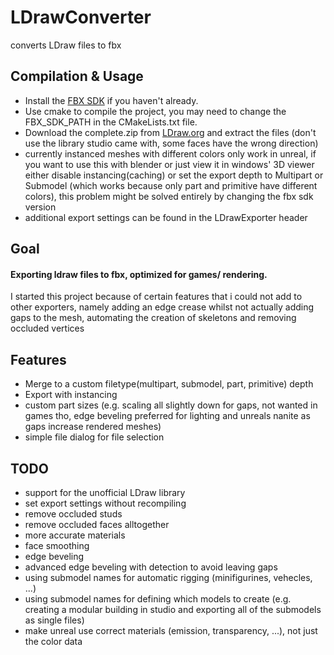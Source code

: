 # LDrawConverter
converts LDraw files to fbx


## Compilation & Usage
- Install the [FBX SDK](https://www.autodesk.com/developer-network/platform-technologies/fbx-sdk-2020-0) if you haven't already.
- Use cmake to compile the project, you may need to change the FBX_SDK_PATH in the CMakeLists.txt file.
- Download the complete.zip from [LDraw.org](https://www.ldraw.org/part-updates) and extract the files
(don't use the library studio came with, some faces have the wrong direction)
- currently instanced meshes with different colors only work in unreal, if you want to use this with blender or just view it in windows' 3D viewer either disable instancing(caching) or set the export depth to Multipart or Submodel (which works because only part and primitive have different colors), this problem might be solved entirely by changing the fbx sdk version
- additional export settings can be found in the LDrawExporter header

## Goal
#### Exporting ldraw files to fbx, optimized for games/ rendering.
I started this project because of certain features that i could not add to other exporters, namely adding an edge crease whilst not actually adding gaps to the mesh, automating the creation of skeletons and removing occluded vertices

## Features
- Merge to a custom filetype(multipart, submodel, part, primitive) depth 
- Export with instancing
- custom part sizes (e.g. scaling all slightly down for gaps, not wanted in games tho, edge beveling preferred for lighting and unreals nanite as gaps increase rendered meshes)
- simple file dialog for file selection

## TODO
- support for the unofficial LDraw library
- set export settings without recompiling
- remove occluded studs
- remove occluded faces alltogether
- more accurate materials
- face smoothing
- edge beveling
- advanced edge beveling with detection to avoid leaving gaps
- using submodel names for automatic rigging (minifigurines, vehecles, ...)
- using submodel names for defining which models to create (e.g. creating a modular building in studio and exporting all of the submodels as single files)
- make unreal use correct materials (emission, transparency, ...), not just the color data
